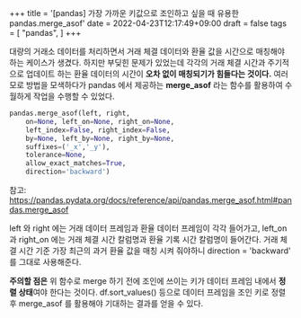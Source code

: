 +++
title = '[pandas] 가장 가까운 키값으로 조인하고 싶을 때 유용한 pandas.merge_asof'
date = 2022-04-23T12:17:49+09:00
draft = false
tags = [
    "pandas",
]
+++

대량의 거래소 데이터를 처리하면서 거래 체결 데이터와 환율 값을 시간으로 매칭해야 하는 케이스가 생겼다.
하지만 부딪힌 문제가 있었는데 각각의 거래 체결 시간과 주기적으로 업데이트 하는 환율 데이터의 시간이 **오차 없이 매칭되기가 힘들다는 것이다.**
여러 모로 방법을 모색하다가 pandas 에서 제공하는 **merge_asof** 라는 함수를 활용하여 수월하게 작업을 수행할 수 있었다.

```python
pandas.merge_asof(left, right,
    on=None, left_on=None, right_on=None,
    left_index=False, right_index=False,
    by=None, left_by=None, right_by=None,
    suffixes=('_x','_y'),
    tolerance=None,
    allow_exact_matches=True,
    direction='backward')
```

참고: https://pandas.pydata.org/docs/reference/api/pandas.merge_asof.html#pandas.merge_asof

left 와 right 에는 거래 데이터 프레임과 환율 데이터 프레임이 각각 들어가고, left_on 과 right_on 에는 거래 체결 시간 칼럼명과 환율 기록 시간 칼럼명이 들어간다.
거래 체결 시간 기준 가장 최근의 과거 환율 값을 매칭 시켜 줘야하니 direction = 'backward' 를 그대로 사용해준다.

**주의할 점은** 위 함수로 merge 하기 전에 조인에 쓰이는 키가 데이터 프레임 내에서 **정렬 상태**여야 한다는 것이다. df.sort_values() 등으로 데이터 프레임을 조인 키로 정렬 후 merge_asof 를 활용해야 기대하는 결과를 얻을 수 있다.



